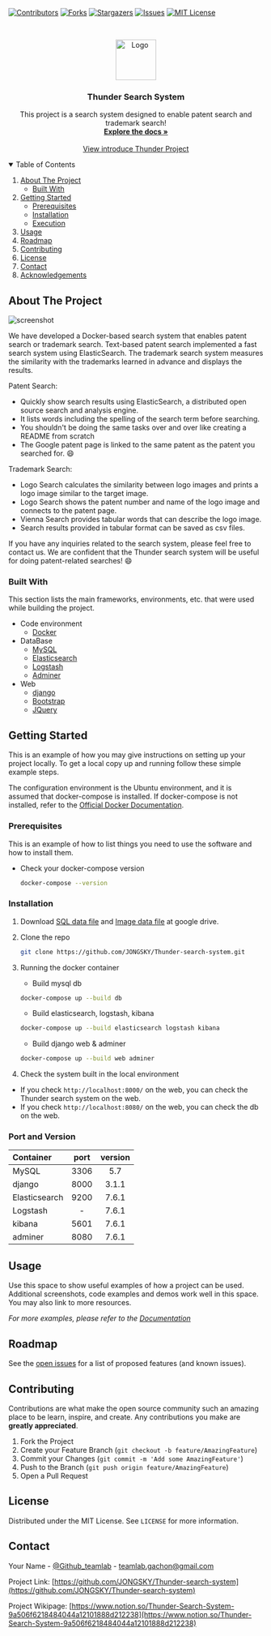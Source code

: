 <!-- PROJECT SHIELDS -->
<!--
*** I'm using markdown "reference style" links for readability.
*** Reference links are enclosed in brackets [ ] instead of parentheses ( ).
*** See the bottom of this document for the declaration of the reference variables
*** for contributors-url, forks-url, etc. This is an optional, concise syntax you may use.
*** https://www.markdownguide.org/basic-syntax/#reference-style-links
-->
[![Contributors][contributors-shield]][contributors-url]
[![Forks][forks-shield]][forks-url]
[![Stargazers][stars-shield]][stars-url]
[![Issues][issues-shield]][issues-url]
[![MIT License][license-shield]][license-url]

<!-- PROJECT LOGO -->
<br />
<p align="center">
  <a href="https://github.com/JONGSKY/Thunder-search-system">
    <img src="https://cdn.icon-icons.com/icons2/317/PNG/512/lightning-icon_34399.png" alt="Logo" width="80" height="80">
  </a>

  <h3 align="center">Thunder Search System</h3>

  <p align="center">
    This project is a search system designed to enable patent search and trademark search!
    <br />
    <a href="https://www.notion.so/Thunder-Search-System-9a506f6218484044a12101888d212238"><strong>Explore the docs »</strong></a>
    <br />
    <br />
    <a href="https://youtu.be/IRLWoxgcelE">View introduce Thunder Project</a>
  </p>
</p>


<!-- TABLE OF CONTENTS -->
<details open="open">
  <summary>Table of Contents</summary>
  <ol>
    <li>
      <a href="#about-the-project">About The Project</a>
      <ul>
        <li><a href="#built-with">Built With</a></li>
      </ul>
    </li>
    <li>
      <a href="#getting-started">Getting Started</a>
      <ul>
        <li><a href="#prerequisites">Prerequisites</a></li>
        <li><a href="#installation">Installation</a></li>
        <li><a href="#execution">Execution</a></li>
      </ul>
    </li>
    <li><a href="#usage">Usage</a></li>
    <li><a href="#roadmap">Roadmap</a></li>
    <li><a href="#contributing">Contributing</a></li>
    <li><a href="#license">License</a></li>
    <li><a href="#contact">Contact</a></li>
    <li><a href="#acknowledgements">Acknowledgements</a></li>
  </ol>
</details>



<!-- ABOUT THE PROJECT -->
## About The Project

![screenshot](https://user-images.githubusercontent.com/40276516/102075117-1e7d6080-3e49-11eb-80c5-ae58070ec5bc.png)

We have developed a Docker-based search system that enables patent search or trademark search. Text-based patent search implemented a fast search system using ElasticSearch. The trademark search system measures the similarity with the trademarks learned in advance and displays the results.

Patent Search:
* Quickly show search results using ElasticSearch, a distributed open source search and analysis engine.
* It lists words including the spelling of the search term before searching.
* You shouldn't be doing the same tasks over and over like creating a README from scratch
* The Google patent page is linked to the same patent as the patent you searched for. :smile:

Trademark Search:
* Logo Search calculates the similarity between logo images and prints a logo image similar to the target image.
* Logo Search shows the patent number and name of the logo image and connects to the patent page.
* Vienna Search provides tabular words that can describe the logo image.
* Search results provided in tabular format can be saved as csv files.

If you have any inquiries related to the search system, please feel free to contact us. We are confident that the Thunder search system will be useful for doing patent-related searches! :smile: 

### Built With


This section lists the main frameworks, environments, etc. that were used while building the project.
* Code environment
  * [Docker](https://www.docker.com/)
* DataBase
  * [MySQL](https://www.mysql.com/)
  * [Elasticsearch](https://www.elastic.co/kr/elasticsearch/)
  * [Logstash](https://www.elastic.co/kr/logstash)
  * [Adminer](https://www.adminer.org/)
* Web
  * [django](https://www.djangoproject.com/)
  * [Bootstrap](https://getbootstrap.com)
  * [JQuery](https://jquery.com)

<!-- GETTING STARTED -->
## Getting Started

This is an example of how you may give instructions on setting up your project locally.
To get a local copy up and running follow these simple example steps.

The configuration environment is the Ubuntu environment, and it is assumed that docker-compose is installed. 
If docker-compose is not installed, refer to the [Official Docker Documentation](https://docs.docker.com/compose/).

### Prerequisites

This is an example of how to list things you need to use the software and how to install them.
* Check your docker-compose version
  ```sh
  docker-compose --version
  ```


### Installation

1. Download [SQL data file](https://drive.google.com/file/d/16iH2aBda0QdA-KQ-O1o9BBg0g4Oo7oPN/view?usp=sharing) and [Image data file](https://drive.google.com/file/d/1XTd3EYGwZAEDN7biVAZMS0oLt_UxCHej/view?usp=sharing) at google drive.
2. Clone the repo
   ```sh
   git clone https://github.com/JONGSKY/Thunder-search-system.git
   ```
3. Running the docker container
   * Build mysql db
   ```sh
   docker-compose up --build db
   ```
   * Build elasticsearch, logstash, kibana
   ```sh
   docker-compose up --build elasticsearch logstash kibana
   ```
   * Build django web & adminer
   ```sh
   docker-compose up --build web adminer
   ```

4. Check the system built in the local environment 
* If you check `http://localhost:8000/` on the web, you can check the Thunder search system on the web.
* If you check `http://localhost:8080/` on the web, you can check the db on the web.


### Port and Version

|Container|port|version|
|:---|:---:|:---:|
|MySQL|3306|5.7|
|django|8000|3.1.1|
|Elasticsearch|9200|7.6.1|
|Logstash|-|7.6.1|
|kibana|5601|7.6.1|
|adminer|8080|7.6.1|

<!-- USAGE EXAMPLES -->
## Usage

Use this space to show useful examples of how a project can be used. Additional screenshots, code examples and demos work well in this space. You may also link to more resources.

_For more examples, please refer to the [Documentation](https://www.notion.so/310f6db5d0f44676bbd6410498450bf0)_


<!-- ROADMAP -->
## Roadmap

See the [open issues](https://github.com/JONGSKY/Thunder-search-system/issues) for a list of proposed features (and known issues).



<!-- CONTRIBUTING -->
## Contributing

Contributions are what make the open source community such an amazing place to be learn, inspire, and create. Any contributions you make are **greatly appreciated**.

1. Fork the Project
2. Create your Feature Branch (`git checkout -b feature/AmazingFeature`)
3. Commit your Changes (`git commit -m 'Add some AmazingFeature'`)
4. Push to the Branch (`git push origin feature/AmazingFeature`)
5. Open a Pull Request



<!-- LICENSE -->
## License

Distributed under the MIT License. See `LICENSE` for more information.



<!-- CONTACT -->
## Contact

Your Name - [@Github_teamlab](https://github.com/teamlab) - teamlab.gachon@gmail.com

Project Link: [https://github.com/JONGSKY/Thunder-search-system](https://github.com/JONGSKY/Thunder-search-system)

Project Wikipage: [https://www.notion.so/Thunder-Search-System-9a506f6218484044a12101888d212238](https://www.notion.so/Thunder-Search-System-9a506f6218484044a12101888d212238)

<!-- MARKDOWN LINKS & IMAGES -->
<!-- https://www.markdownguide.org/basic-syntax/#reference-style-links -->
[contributors-shield]: https://img.shields.io/github/contributors/JONGSKY/Thunder-search-system.svg?style=for-the-badge
[contributors-url]: https://github.com/JONGSKY/Thunder-search-system/graphs/contributors
[forks-shield]: https://img.shields.io/github/forks/JONGSKY/Thunder-search-system.svg?style=for-the-badge
[forks-url]: https://github.com/JONGSKY/Thunder-search-system/network/members
[stars-shield]: https://img.shields.io/github/stars/JONGSKY/Thunder-search-system?style=for-the-badge
[stars-url]: https://github.com/JONGSKY/Thunder-search-system/stargazers
[issues-shield]: https://img.shields.io/github/issues/JONGSKY/Thunder-search-system.svg?style=for-the-badge
[issues-url]: https://github.com/JONGSKY/Thunder-search-system/issues
[license-shield]: https://img.shields.io/github/license/JONGSKY/Thunder-search-system.svg?style=for-the-badge
[license-url]: https://github.com/JONGSKY/Thunder-search-system/blob/master/LICENSE.txt

